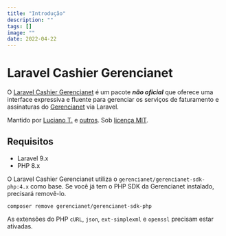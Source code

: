 ```yaml
---
title: "Introdução"
description: ""
tags: []
image: ""
date: 2022-04-22
---
```


# Laravel Cashier Gerencianet

O [Laravel Cashier Gerencianet](https://github.com/agenciamav/laravel-cashier-gerencianet) é um pacote ***não oficial*** que oferece uma interface expressiva e fluente para gerenciar os serviços de faturamento e assinaturas do [Gerencianet](https://gerencianet.com.br) via Laravel.

Mantido por [Luciano T.](https://github.com/lucianotonet) e [outros](https://github.com/agenciamav/laravel-cashier-gerencianet/graphs/contributors). Sob [licença MIT](https://opensource.org/licenses/MIT).


## Requisitos

- Laravel 9.x
- PHP 8.x

O Laravel Cashier Gerencianet utiliza o `gerencianet/gerencianet-sdk-php:4.x` como base.
Se você já tem o PHP SDK da Gerencianet instalado, precisará removê-lo.

```shell
composer remove gerencianet/gerencianet-sdk-php
```
As extensões do PHP `cURL`, `json`, `ext-simplexml` e `openssl` precisam estar ativadas.



